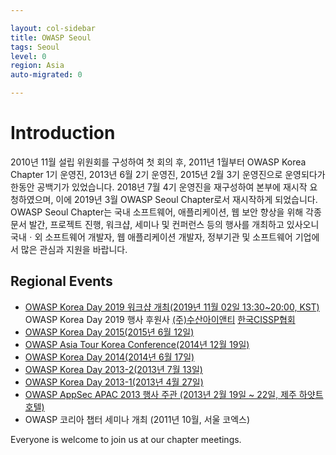 ```yaml
---

layout: col-sidebar
title: OWASP Seoul
tags: Seoul
level: 0
region: Asia
auto-migrated: 0

---
```


# Introduction

2010년 11월 설립 위원회를 구성하여 첫 회의 후, 2011년 1월부터 OWASP Korea Chapter 1기 운영진, 2013년 6월 2기 운영진, 2015년 2월 3기 운영진으로 운영되다가 한동안 공백기가 있었습니다.
2018년 7월 4기 운영진을 재구성하여 본부에 재시작 요청하였으며, 이에 2019년 3월 OWASP Seoul Chapter로서 재시작하게 되었습니다.
OWASP Seoul Chapter는 국내 소프트웨어, 애플리케이션, 웹 보안 향상을 위해 각종 문서 발간, 프로젝트 진행, 워크샵, 세미나 및 컨퍼런스 등의 행사를 개최하고 있사오니 국내ㆍ외 소프트웨어 개발자, 웹 애플리케이션 개발자, 정부기관 및 소프트웨어 기업에서 많은 관심과 지원을 바랍니다.


## Regional Events

  - [OWASP Korea Day 2019 워크샵 개최(2019년 11월 02일 13:30\~20:00, KST)](http://event.owasp.or.kr/)
    OWASP Korea Day 2019 행사 후원사 [(주)수산아이앤티](https://www.soosanint.com/) [한국CISSP협회](https://isc2chapter.kr)
  - [OWASP Korea Day 2015(2015년 6월 12일)](http://event.owasp.or.kr/koreaday2015)
  - [OWASP Asia Tour Korea Conference(2014년 12월 19일)](https://www.owasp.org/index.php/AsiaTour2014#tab=Seoul)
  - [OWASP Korea Day 2014(2014년 6월 17일)](http://event.owasp.or.kr/koreaday2014)
  - [OWASP Korea Day 2013-2(2013년 7월 13일)](http://event.owasp.or.kr/2013-02)
  - [OWASP Korea Day 2013-1(2013년 4월 27일)](http://event.owasp.or.kr/2013-01)
  - [OWASP AppSec APAC 2013 행사 주관 (2013년 2월 19일 \~ 22일, 제주 하얏트 호텔)](https://www.owasp.org/index.php/AppSecAsiaPac2013)
  - OWASP 코리아 챕터 세미나 개최 (2011년 10월, 서울 코엑스)

Everyone is welcome to join us at our chapter meetings.